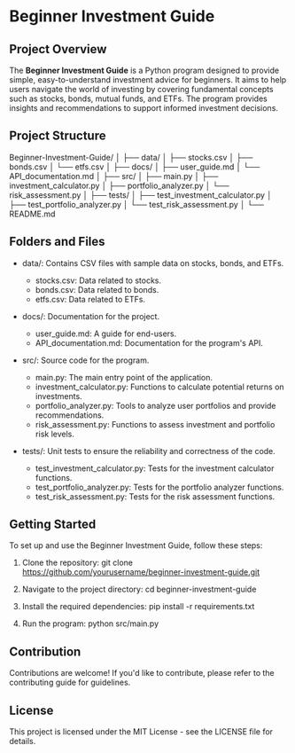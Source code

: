 # Beginner Investment Guide

## Project Overview

The **Beginner Investment Guide** is a Python program designed to provide simple, easy-to-understand investment advice for beginners. It aims to help users navigate the world of investing by covering fundamental concepts such as stocks, bonds, mutual funds, and ETFs. The program provides insights and recommendations to support informed investment decisions.

## Project Structure

Beginner-Investment-Guide/
│
├── data/
│   ├── stocks.csv
│   ├── bonds.csv
│   └── etfs.csv
│
├── docs/
│   ├── user_guide.md
│   └── API_documentation.md
│
├── src/
│   ├── main.py
│   ├── investment_calculator.py
│   ├── portfolio_analyzer.py
│   └── risk_assessment.py
│
├── tests/
│   ├── test_investment_calculator.py
│   ├── test_portfolio_analyzer.py
│   └── test_risk_assessment.py
│
└── README.md


## Folders and Files

* data/: Contains CSV files with sample data on stocks, bonds, and ETFs.

    + stocks.csv: Data related to stocks.
    + bonds.csv: Data related to bonds.
    + etfs.csv: Data related to ETFs.

* docs/: Documentation for the project.

    + user_guide.md: A guide for end-users.
    + API_documentation.md: Documentation for the program's API.

* src/: Source code for the program.

    + main.py: The main entry point of the application.
    + investment_calculator.py: Functions to calculate potential returns on investments.
    + portfolio_analyzer.py: Tools to analyze user portfolios and provide recommendations.
    + risk_assessment.py: Functions to assess investment and portfolio risk levels.

* tests/: Unit tests to ensure the reliability and correctness of the code.

    + test_investment_calculator.py: Tests for the investment calculator functions.
    + test_portfolio_analyzer.py: Tests for the portfolio analyzer functions.
    + test_risk_assessment.py: Tests for the risk assessment functions.


## Getting Started

To set up and use the Beginner Investment Guide, follow these steps:

1. Clone the repository:
    git clone https://github.com/yourusername/beginner-investment-guide.git


2. Navigate to the project directory:
    cd beginner-investment-guide

3. Install the required dependencies:
    pip install -r requirements.txt

4. Run the program:
    python src/main.py


## Contribution

Contributions are welcome! If you'd like to contribute, please refer to the contributing guide for guidelines.

## License

This project is licensed under the MIT License - see the LICENSE file for details.

